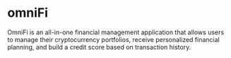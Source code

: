# omniFi
OmniFi is an all-in-one financial management application that allows users to manage their cryptocurrency portfolios, receive personalized financial planning, and build a credit score based on transaction history.
